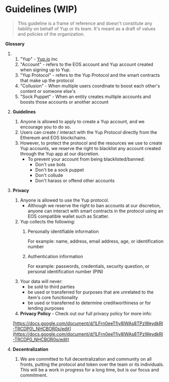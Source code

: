 # Guidelines \(WIP\)

> This guideline is a frame of reference and doesn't constitute any liability on behalf of Yup or its team. It's meant as a draft of values and policies of the organization.

**Glossary**

1. 1. "Yup" - [Yup.io](http://yup.io) inc
   2. "Account" - refers to the EOS account and Yup account created when signing up to Yup.
   3. "Yup Protocol" - refers to the Yup Protocol and the smart contracts that make up the protocol
   4. "Collusion" - When multiple users coordinate to boost each other's content or someone else's
   5. "Sock Puppet" - When an entity creates multiple accounts and boosts those accounts or another account
2. **Guidelines**
   1. Anyone is allowed to apply to create a Yup account, and we encourage you to do so.
   2. Users can create / interact with the Yup Protocol directly from the Ethereum and EOS blockchains.
   3. However, to protect the protocol and the resources we use to create Yup accounts, we reserve the right to blacklist any account created through the Yup app at our discretion.
      * To prevent your account from being blacklisted/banned:
        * Don't use bots
        * Don't be a sock puppet
        * Don't collude
        * Don't harass or offend other accounts
3. **Privacy**

   1. Anyone is allowed to use the Yup protocol.
      * Although we reserve the right to ban accounts at our discretion, anyone can interact with smart contracts in the protocol using an EOS compatible wallet such as Scatter.
   2. Yup collects the following:
      1. Personally identifiable information

         For example: name, address, email address, age, or identification number

      2. Authentication information

         For example: passwords, credentials, security question, or personal identification number \(PIN\)
   3. Your data will never:
      * be sold to third parties
      * be used or transferred for purposes that are unrelated to the item's core functionality
      * be used or transferred to determine creditworthiness or for lending purposes
   4. **Privacy Policy** - Check out our full privacy policy for more info:

   [https://docs.google.com/document/d/1LFrn0eeTfiy8lWAs8TPzWeydkRI-TRCDP0\_NHCBOR0s/edit](https://docs.google.com/document/d/1LFrn0eeTfiy8lWAs8TPzWeydkRI-TRCDP0_NHCBOR0s/edit)

4. **Decentralization**
   1. We are committed to full decentralization and community on all fronts, putting the protocol and token over the team or its individuals. This will be a work in progress for a long time, but is our focus and commitment.

